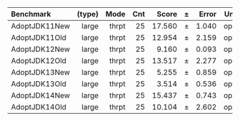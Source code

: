 Benchmark | (type) | Mode | Cnt | Score | ± | Error | Units
:---------|-------:|-----:|----:|------:|---|------:|-----:
AdoptJDK11New | large | thrpt | 25 | 17.560 | ± | 1.040 | ops/s
AdoptJDK11Old | large | thrpt | 25 | 12.954 | ± | 2.159 | ops/s
AdoptJDK12New | large | thrpt | 25 | 9.160 | ± | 0.093 | ops/s
AdoptJDK12Old | large | thrpt | 25 | 13.517 | ± | 2.277 | ops/s
AdoptJDK13New | large | thrpt | 25 | 5.255 | ± | 0.859 | ops/s
AdoptJDK13Old | large | thrpt | 25 | 3.514 | ± | 0.536 | ops/s
AdoptJDK14New | large | thrpt | 25 | 15.437 | ± | 0.743 | ops/s
AdoptJDK14Old | large | thrpt | 25 | 10.104 | ± | 2.602 | ops/s
